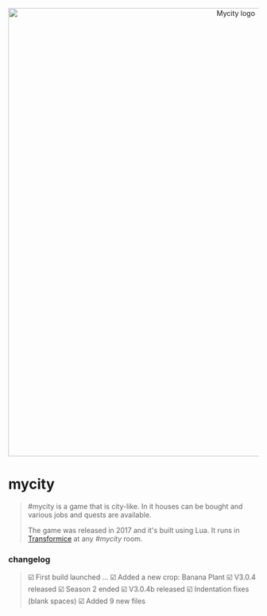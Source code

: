 <p align="center">
  <a href="https://github.com/Chrystiang/mycity/">
	<img width="900px" src="https://imgur.com/tJDvtaf.png?raw=true" alt="Mycity logo">
  </a>
</p>

# mycity

> #mycity is a game that is city-like. In it houses can be bought and various jobs and quests are available.
>
> The game was released in 2017 and it's built using Lua. It runs in [Transformice](https://www.transformice.com) at any *#mycity* room.

### changelog

> ☑️ First build launched
> ...
> ☑️ Added a new crop: Banana Plant
> ☑️ V3.0.4 released
> ☑️ Season 2 ended
> ☑️ V3.0.4b released
> ☑️ Indentation fixes (blank spaces)
> ☑️ Added 9 new files

